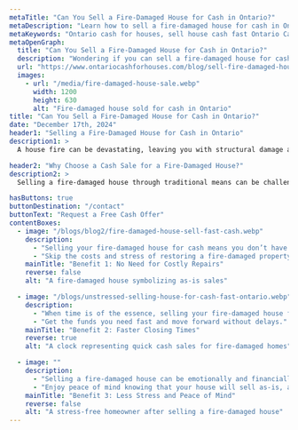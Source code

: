 ```yaml
---
metaTitle: "Can You Sell a Fire-Damaged House for Cash in Ontario?"
metaDescription: "Learn how to sell a fire-damaged house for cash in Ontario. Discover how Ontario Cash for Houses can help you sell quickly and hassle-free, even after fire damage."
metaKeywords: "Ontario cash for houses, sell house cash fast Ontario Canada, fire-damaged house sale, sell house with fire damage, cash buyer Ontario"
metaOpenGraph:
  title: "Can You Sell a Fire-Damaged House for Cash in Ontario?"
  description: "Wondering if you can sell a fire-damaged house for cash in Ontario? Find out how Ontario Cash for Houses makes it easy to sell your house quickly and as-is, even with fire damage."
  url: "https://www.ontariocashforhouses.com/blog/sell-fire-damaged-house-cash-ontario"
  images:
    - url: "/media/fire-damaged-house-sale.webp"
      width: 1200
      height: 630
      alt: "Fire-damaged house sold for cash in Ontario"
title: "Can You Sell a Fire-Damaged House for Cash in Ontario?"
date: "December 17th, 2024"
header1: "Selling a Fire-Damaged House for Cash in Ontario"
description1: >
  A house fire can be devastating, leaving you with structural damage and difficult decisions about what to do next. Fortunately, you can sell a fire-damaged house for cash in Ontario without the need for costly repairs or lengthy processes. Ontario Cash for Houses specializes in buying properties as-is, including those damaged by fire, providing a fast and hassle-free way to move forward.

header2: "Why Choose a Cash Sale for a Fire-Damaged House?"
description2: >
  Selling a fire-damaged house through traditional means can be challenging. Realtors often require costly repairs and renovations before listing the property, and waiting for buyers can take months. A cash sale with Ontario Cash for Houses eliminates these barriers, allowing you to sell quickly and move on without additional stress. Below, we’ll explore the key benefits of choosing a cash sale for your fire-damaged property.

hasButtons: true
buttonDestination: "/contact"
buttonText: "Request a Free Cash Offer"
contentBoxes:
  - image: "/blogs/blog2/fire-damaged-house-sell-fast-cash.webp"
    description:
      - "Selling your fire-damaged house for cash means you don’t have to worry about expensive repairs. A homeowner in Ontario sold their fire-damaged house to Ontario Cash for Houses without fixing anything, saving thousands of dollars and closing in under two weeks."
      - "Skip the costs and stress of restoring a fire-damaged property—sell as-is for cash today."
    mainTitle: "Benefit 1: No Need for Costly Repairs"
    reverse: false
    alt: "A fire-damaged house symbolizing as-is sales"

  - image: "/blogs/unstressed-selling-house-for-cash-fast-ontario.webp"
    description:
      - "When time is of the essence, selling your fire-damaged house for cash can provide a quick solution. Ontario Cash for Houses helped a client in Ottawa close their sale in just 10 days, avoiding months of waiting for traditional buyers."
      - "Get the funds you need fast and move forward without delays."
    mainTitle: "Benefit 2: Faster Closing Times"
    reverse: true
    alt: "A clock representing quick cash sales for fire-damaged homes"

  - image: ""
    description:
      - "Selling a fire-damaged house can be emotionally and financially stressful. Working with Ontario Cash for Houses ensures a smooth, confidential process that takes the burden off your shoulders."
      - "Enjoy peace of mind knowing that your house will sell as-is, and you’ll have the cash you need to start fresh."
    mainTitle: "Benefit 3: Less Stress and Peace of Mind"
    reverse: false
    alt: "A stress-free homeowner after selling a fire-damaged house"
---
```

